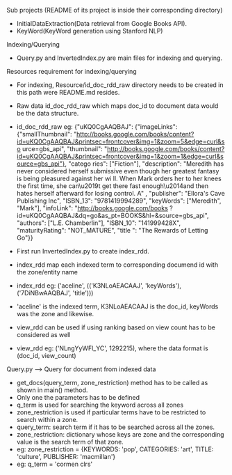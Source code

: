 Sub projects (README of its project is inside their corresponding directory)
- InitialDataExtraction(Data retrieval from Google Books API).
- KeyWord(KeyWord generation using Stanford NLP)

Indexing/Querying
- Query.py and InvertedIndex.py are main files for indexing and querying.

Resources requirement for indexing/querying
- For indexing, Resource/id_doc_rdd_raw directory needs to be created in this path were README.md resides.
- Raw data id_doc_rdd_raw which maps doc_id to document data would be the data structure.
- id_doc_rdd_raw eg: {"uKQ0CgAAQBAJ": {"imageLinks": {"smallThumbnail": "http://books.google.com/books/content?id=uKQ0CgAAQBAJ&printsec=frontcover&img=1&zoom=5&edge=curl&so
urce=gbs_api", "thumbnail": "http://books.google.com/books/content?id=uKQ0CgAAQBAJ&printsec=frontcover&img=1&zoom=1&edge=curl&source=gbs_api"}, "catego
ries": ["Fiction"], "description": "Meredith has never considered herself submissive even though her greatest fantasy is being pleasured against her wi
ll. When Mark orders her to her knees the first time, she can\u2019t get there fast enough\u2014and then hates herself afterward for losing control. A"
, "publisher": "Ellora's Cave Publishing Inc", "ISBN_13": "9781419994289", "keyWords": ["Meredith", "Mark"], "infoLink": "http://books.google.com/books
?id=uKQ0CgAAQBAJ&dq=go&as_pt=BOOKS&hl=&source=gbs_api", "authors": ["L.E. Chamberlin"], "ISBN_10": "141999428X", "maturityRating": "NOT_MATURE", "title
": "The Rewards of Letting Go"}}

- First run InvertedIndex.py to create index_rdd.
- index_rdd map each indexed term to corresponding documend id with the zone/entity name
- index_rdd eg: ('aceline', (('K3NLoAEACAAJ', 'keyWords'), ('7DiNBwAAQBAJ', 'title')))
- 'aceline' is the indexed term, K3NLoAEACAAJ is the doc_id, keyWords was the zone and likewise.

- view_rdd can be used if using ranking based on view count has to be considered as well
- view_rdd eg: ('NLngYyWFl_YC', 1292215), where the data format is (doc_id, view_count)

Query.py --> Query for document from indexed data
- get_docs(query_term, zone_restriction) method has to be called as shown in main() method.
- Only one the parameters has to be defined
- q_term is used for searching the keyword across all zones
- zone_restriction is used if particular terms have to be restricted to search within a zone.
- query_term: search term if it has to be searched across all the zones.
- zone_restriction: dictionary whose keys are zone and the corresponding value is the search term of that zone.
- eg: zone_restriction = {KEYWORDS: 'pop', CATEGORIES: 'art', TITLE: 'culture', PUBLISHER: 'macmillan'}
- eg: q_term = 'cormen clrs'
